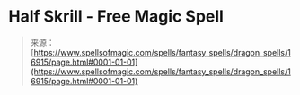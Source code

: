 <!--yml
category: 未分类
date: 2024-06-12 18:57:42
-->

# Half Skrill - Free Magic Spell

> 来源：[https://www.spellsofmagic.com/spells/fantasy_spells/dragon_spells/16915/page.html#0001-01-01](https://www.spellsofmagic.com/spells/fantasy_spells/dragon_spells/16915/page.html#0001-01-01)